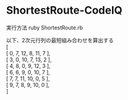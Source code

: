 ShortestRoute-CodeIQ
====================

実行方法
ruby ShortestRoute.rb

以下、2次元行列の最短組み合わせを算出する<br>
[<br>
[ 0, 7, 12, 8, 11, 7 ], <br>
[ 3, 0, 10, 7, 13, 2 ],<br>
[ 4, 8, 0, 9, 12, 3 ],<br>
[ 6, 6, 9, 0, 10, 7 ],<br>
[ 7, 7, 11, 10, 0, 5 ],<br>
[ 9, 7, 8, 9, 10, 0 ],<br>
]
